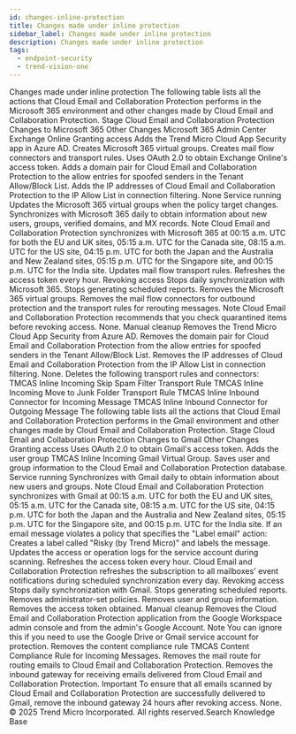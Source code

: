 ```yaml
---
id: changes-inline-protection
title: Changes made under inline protection
sidebar_label: Changes made under inline protection
description: Changes made under inline protection
tags:
  - endpoint-security
  - trend-vision-one
---
```


 Changes made under inline protection The following table lists all the actions that Cloud Email and Collaboration Protection performs in the Microsoft 365 environment and other changes made by Cloud Email and Collaboration Protection. Stage Cloud Email and Collaboration Protection Changes to Microsoft 365 Other Changes Microsoft 365 Admin Center Exchange Online Granting access Adds the Trend Micro Cloud App Security app in Azure AD. Creates Microsoft 365 virtual groups. Creates mail flow connectors and transport rules. Uses OAuth 2.0 to obtain Exchange Online's access token. Adds a domain pair for Cloud Email and Collaboration Protection to the allow entries for spoofed senders in the Tenant Allow/Block List. Adds the IP addresses of Cloud Email and Collaboration Protection to the IP Allow List in connection filtering. None Service running Updates the Microsoft 365 virtual groups when the policy target changes. Synchronizes with Microsoft 365 daily to obtain information about new users, groups, verified domains, and MX records. Note Cloud Email and Collaboration Protection synchronizes with Microsoft 365 at 00:15 a.m. UTC for both the EU and UK sites, 05:15 a.m. UTC for the Canada site, 08:15 a.m. UTC for the US site, 04:15 p.m. UTC for both the Japan and the Australia and New Zealand sites, 05:15 p.m. UTC for the Singapore site, and 00:15 p.m. UTC for the India site. Updates mail flow transport rules. Refreshes the access token every hour. Revoking access Stops daily synchronization with Microsoft 365. Stops generating scheduled reports. Removes the Microsoft 365 virtual groups. Removes the mail flow connectors for outbound protection and the transport rules for rerouting messages. Note Cloud Email and Collaboration Protection recommends that you check quarantined items before revoking access. None. Manual cleanup Removes the Trend Micro Cloud App Security from Azure AD. Removes the domain pair for Cloud Email and Collaboration Protection from the allow entries for spoofed senders in the Tenant Allow/Block List. Removes the IP addresses of Cloud Email and Collaboration Protection from the IP Allow List in connection filtering. None. Deletes the following transport rules and connectors: TMCAS Inline Incoming Skip Spam Filter Transport Rule TMCAS Inline Incoming Move to Junk Folder Transport Rule TMCAS Inline Inbound Connector for Incoming Message TMCAS Inline Inbound Connector for Outgoing Message The following table lists all the actions that Cloud Email and Collaboration Protection performs in the Gmail environment and other changes made by Cloud Email and Collaboration Protection. Stage Cloud Email and Collaboration Protection Changes to Gmail Other Changes Granting access Uses OAuth 2.0 to obtain Gmail's access token. Adds the user group TMCAS Inline Incoming Gmail Virtual Group. Saves user and group information to the Cloud Email and Collaboration Protection database. Service running Synchronizes with Gmail daily to obtain information about new users and groups. Note Cloud Email and Collaboration Protection synchronizes with Gmail at 00:15 a.m. UTC for both the EU and UK sites, 05:15 a.m. UTC for the Canada site, 08:15 a.m. UTC for the US site, 04:15 p.m. UTC for both the Japan and the Australia and New Zealand sites, 05:15 p.m. UTC for the Singapore site, and 00:15 p.m. UTC for the India site. If an email message violates a policy that specifies the "Label email" action: Creates a label called "Risky (by Trend Micro)" and labels the message. Updates the access or operation logs for the service account during scanning. Refreshes the access token every hour. Cloud Email and Collaboration Protection refreshes the subscription to all mailboxes' event notifications during scheduled synchronization every day. Revoking access Stops daily synchronization with Gmail. Stops generating scheduled reports. Removes administrator-set policies. Removes user and group information. Removes the access token obtained. Manual cleanup Removes the Cloud Email and Collaboration Protection application from the Google Workspace admin console and from the admin's Google Account. Note You can ignore this if you need to use the Google Drive or Gmail service account for protection. Removes the content compliance rule TMCAS Content Compliance Rule for Incoming Messages. Removes the mail route for routing emails to Cloud Email and Collaboration Protection. Removes the inbound gateway for receiving emails delivered from Cloud Email and Collaboration Protection. Important To ensure that all emails scanned by Cloud Email and Collaboration Protection are successfully delivered to Gmail, remove the inbound gateway 24 hours after revoking access. None. © 2025 Trend Micro Incorporated. All rights reserved.Search Knowledge Base
